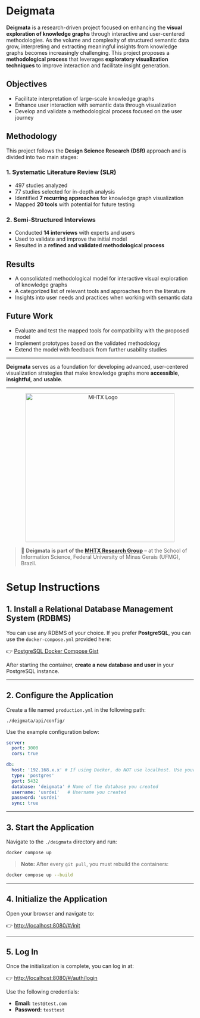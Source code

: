 
# Deigmata

**Deigmata** is a research-driven project focused on enhancing the **visual exploration of knowledge graphs** through interactive and user-centered methodologies. As the volume and complexity of structured semantic data grow, interpreting and extracting meaningful insights from knowledge graphs becomes increasingly challenging. This project proposes a **methodological process** that leverages **exploratory visualization techniques** to improve interaction and facilitate insight generation.

## Objectives

- Facilitate interpretation of large-scale knowledge graphs
- Enhance user interaction with semantic data through visualization
- Develop and validate a methodological process focused on the user journey

## Methodology

This project follows the **Design Science Research (DSR)** approach and is divided into two main stages:

### 1. Systematic Literature Review (SLR)
- 497 studies analyzed
- 77 studies selected for in-depth analysis
- Identified **7 recurring approaches** for knowledge graph visualization
- Mapped **20 tools** with potential for future testing

### 2. Semi-Structured Interviews
- Conducted **14 interviews** with experts and users
- Used to validate and improve the initial model
- Resulted in a **refined and validated methodological process**

## Results

- A consolidated methodological model for interactive visual exploration of knowledge graphs
- A categorized list of relevant tools and approaches from the literature
- Insights into user needs and practices when working with semantic data

## Future Work

- Evaluate and test the mapped tools for compatibility with the proposed model
- Implement prototypes based on the validated methodology
- Extend the model with feedback from further usability studies

---

**Deigmata** serves as a foundation for developing advanced, user-centered visualization strategies that make knowledge graphs more **accessible**, **insightful**, and **usable**.

---

<p align="center">
  <img src="https://mhtx.eci.ufmg.br/wp-content/uploads/2021/10/Logo-MHTX-horizontal-RGB-site-1-copiar.png" alt="MHTX Logo" width="400"/>
</p>

> 🧪 **Deigmata is part of the [MHTX Research Group](https://mhtx.eci.ufmg.br/)** – at the School of Information Science, Federal University of Minas Gerais (UFMG), Brazil.


# Setup Instructions

## 1. Install a Relational Database Management System (RDBMS)

You can use any RDBMS of your choice. If you prefer **PostgreSQL**, you can use the `docker-compose.yml` provided here:

👉 [PostgreSQL Docker Compose Gist](https://gist.github.com/rafaro/a2e3ff15be51932972a1edbc0e0bf671)

After starting the container, **create a new database and user** in your PostgreSQL instance.

---

## 2. Configure the Application

Create a file named `production.yml` in the following path:

```
./deigmata/api/config/
```

Use the example configuration below:

```yaml
server:
  port: 3000
  cors: true

db:
  host: '192.168.x.x' # If using Docker, do NOT use localhost. Use your machine's IP address.
  type: 'postgres'
  port: 5432
  database: 'deigmata' # Name of the database you created
  username: 'usrdei'   # Username you created
  password: 'usrdei'
  sync: true
```

---

## 3. Start the Application

Navigate to the `./deigmata` directory and run:

```bash
docker compose up
```

> **Note:** After every `git pull`, you must rebuild the containers:

```bash
docker compose up --build
```

---

## 4. Initialize the Application

Open your browser and navigate to:

👉 [http://localhost:8080/#/init](http://localhost:8080/#/init)

---

## 5. Log In

Once the initialization is complete, you can log in at:

👉 [http://localhost:8080/#/auth/login](http://localhost:8080/#/auth/login)

Use the following credentials:

- **Email:** `test@test.com`
- **Password:** `testtest`
